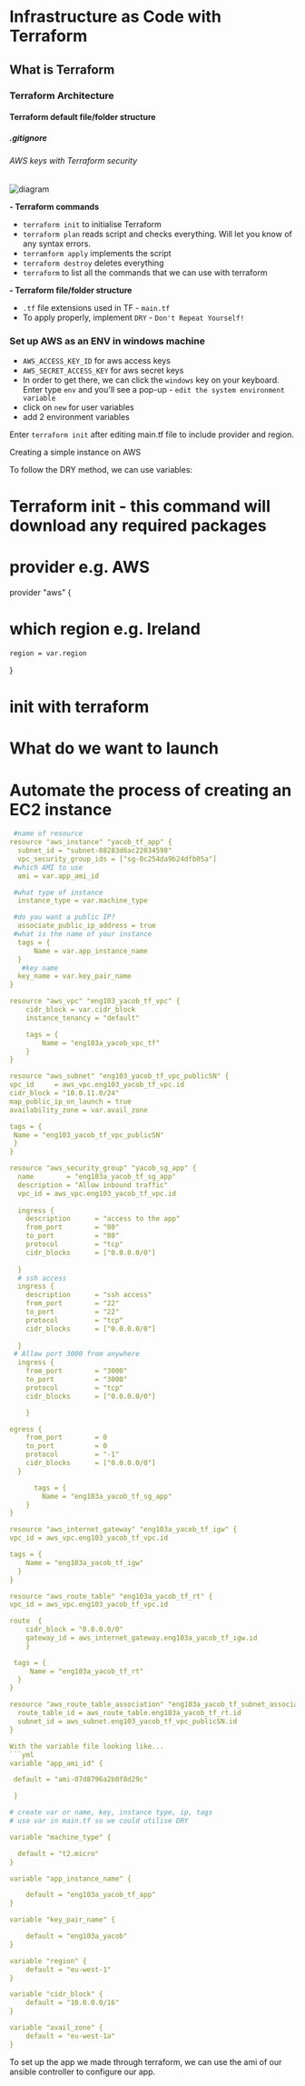 # Infrastructure as Code with Terraform
## What is Terraform
### Terraform Architecture
#### Terraform default file/folder structure
##### .gitignore
###### AWS keys with Terraform security

![diagram](https://paradise-devs-media.s3.amazonaws.com/media/django-summernote/2020-02-13/3d4c1893-2a8a-4835-ac3f-fb117a5ce047.png)

**- Terraform commands**
- `terraform init` to initialise Terraform
- `terraform plan` reads script and checks everything. Will let you know of any syntax errors. 
- `terramform apply` implements the script
- `terraform destroy` deletes everything
- `terraform` to list all the commands that we can use with terraform

**- Terraform file/folder structure**
- `.tf` file extensions used in TF - `main.tf`
- To apply properly, implement `DRY` - `Don't Repeat Yourself!`

### Set up AWS as an ENV in windows machine
- `AWS_ACCESS_KEY_ID` for aws access keys
- `AWS_SECRET_ACCESS_KEY` for aws secret keys
- In order to get there, we can click the `windows` key on your keyboard. Enter type `env` and you'll see a pop-up - `edit the system environment variable`
- click on `new` for user variables
- add 2 environment variables 

Enter `terraform init` after editing main.tf file to include provider and region.

Creating a simple instance on AWS



To follow the DRY method, we can use variables:
# Terraform init - this command will download any required packages
# provider e.g. AWS
provider "aws" {
# which region e.g. Ireland
    region = var.region
}
# init with terraform
# What do we want to launch
# Automate the process of creating an EC2 instance 
```yml
 #name of resource
resource "aws_instance" "yacob_tf_app" {
  subnet_id = "subnet-08283d6ac22034598"
  vpc_security_group_ids = ["sg-0c254da9b24dfb05a"]
 #which AMI to use
  ami = var.app_ami_id

 #what type of instance
  instance_type = var.machine_type

 #do you want a public IP?
  associate_public_ip_address = true
 #what is the name of your instance
  tags = {
      Name = var.app_instance_name
  }
   #key name
  key_name = var.key_pair_name
}

resource "aws_vpc" "eng103_yacob_tf_vpc" {
    cidr_block = var.cidr_block
    instance_tenancy = "default"

    tags = {
        Name = "eng103a_yacob_vpc_tf"
    }
}

resource "aws_subnet" "eng103_yacob_tf_vpc_publicSN" {
vpc_id     = aws_vpc.eng103_yacob_tf_vpc.id
cidr_block = "10.0.11.0/24"
map_public_ip_on_launch = true
availability_zone = var.avail_zone

tags = {
 Name = "eng103_yacob_tf_vpc_publicSN"
 }
}

resource "aws_security_group" "yacob_sg_app" {
  name        = "eng103a_yacob_tf_sg_app"
  description = "Allow inbound traffic"
  vpc_id = aws_vpc.eng103_yacob_tf_vpc.id
  
  ingress {
    description      = "access to the app"
    from_port        = "80"
    to_port          = "80"
    protocol         = "tcp"
    cidr_blocks      = ["0.0.0.0/0"]
    
  }
  # ssh access
  ingress {
    description      = "ssh access"
    from_port        = "22"
    to_port          = "22"
    protocol         = "tcp"
    cidr_blocks      = ["0.0.0.0/0"]
   
  }
 # Allow port 3000 from anywhere
  ingress {
    from_port        = "3000"
    to_port          = "3000"
    protocol         = "tcp"
    cidr_blocks      = ["0.0.0.0/0"]

    }

egress {
    from_port        = 0
    to_port          = 0
    protocol         = "-1" 
    cidr_blocks      = ["0.0.0.0/0"]
  }

      tags = {
        Name = "eng103a_yacob_tf_sg_app"
    }
}

resource "aws_internet_gateway" "eng103a_yacob_tf_igw" {
vpc_id = aws_vpc.eng103_yacob_tf_vpc.id

tags = {
    Name = "eng103a_yacob_tf_igw"
  }
}

resource "aws_route_table" "eng103a_yacob_tf_rt" {
vpc_id = aws_vpc.eng103_yacob_tf_vpc.id

route  {
    cidr_block = "0.0.0.0/0"
    gateway_id = aws_internet_gateway.eng103a_yacob_tf_igw.id
    }

 tags = {
     Name = "eng103a_yacob_tf_rt"
  }
}

resource "aws_route_table_association" "eng103a_yacob_tf_subnet_association" {
  route_table_id = aws_route_table.eng103a_yacob_tf_rt.id
  subnet_id = aws_subnet.eng103_yacob_tf_vpc_publicSN.id
}

With the variable file looking like...
```yml
variable "app_ami_id" {

 default = "ami-07d8796a2b0f8d29c"

 }

# create var or name, key, instance type, ip, tags
# use var in main.tf so we could utilise DRY

variable "machine_type" {

  default = "t2.micro"
}

variable "app_instance_name" {

    default = "eng103a_yacob_tf_app"
}

variable "key_pair_name" {

    default = "eng103a_yacob"
}

variable "region" {
    default = "eu-west-1"
}

variable "cidr_block" {
    default = "10.0.0.0/16"
}

variable "avail_zone" {
    default = "eu-west-1a"
}
```
To set up the app we made through terraform, we can use the ami of our ansible controller to configure our app.
